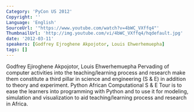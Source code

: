 ```yaml
---
Category: 'PyCon US 2012'
Copyright: ''
Language: 'English'
SourceUrl: '"https://www.youtube.com/watch?v=4bWC_VXffq4"'
ThumbnailUrl: 'http://img.youtube.com/vi/4bWC_VXffq4/hqdefault.jpg'
date: '2012-03-11'
speakers: [Godfrey Ejroghene Akpojotor, Louis Ehwerhemuepha]
tags: []
---
```

Godfrey Ejiroghene Akpojotor, Louis Ehwerhemuepha Pervading of computer
activities into the teaching/learning process and research make them
constitute a third pillar in science and engineering (S & E) in addition to
theory and experiment. Python African Computational S & E Tour is to ease the
learners into programming with Python and to use it for modeling, simulation
and visualization to aid teaching/learning process and research in Africa.

